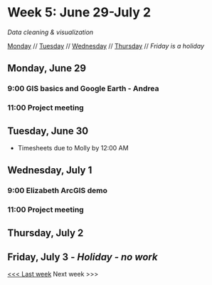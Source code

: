 # Week 5: June 29-July 2

*Data cleaning & visualization*

[Monday](#monday-june-29) // [Tuesday](#tuesday-june-30) // [Wednesday](#wednesday-july-1) // [Thursday](#thursday-july-2) // *Friday is a holiday*

## Monday, June 29

### 9:00 GIS basics and Google Earth - Andrea

### 11:00 Project meeting

## Tuesday, June 30

- Timesheets due to Molly by 12:00 AM

## Wednesday, July 1

### 9:00 Elizabeth ArcGIS demo

### 11:00 Project meeting

## Thursday, July 2

## Friday, July 3 - *Holiday - no work*

[<<< Last week](/4-data.md) Next week >>>
